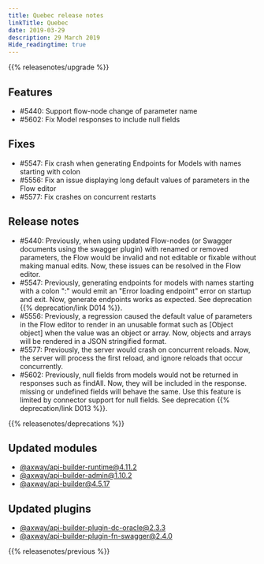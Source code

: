 ```yaml
---
title: Quebec release notes
linkTitle: Quebec
date: 2019-03-29
description: 29 March 2019
Hide_readingtime: true
---
```


{{% releasenotes/upgrade %}}

## Features

* #5440: Support flow-node change of parameter name
* #5602: Fix Model responses to include null fields

## Fixes

* #5547: Fix crash when generating Endpoints for Models with names starting with colon
* #5556: Fix an issue displaying long default values of parameters in the Flow editor
* #5577: Fix crashes on concurrent restarts

## Release notes

* #5440: Previously, when using updated Flow-nodes (or Swagger documents using the swagger plugin) with renamed or removed parameters, the Flow would be invalid and not editable or fixable without making manual edits. Now, these issues can be resolved in the Flow editor.
* #5547: Previously, generating endpoints for models with names starting with a colon ":" would emit an "Error loading endpoint" error on startup and exit. Now, generate endpoints works as expected. See deprecation {{% deprecation/link D014 %}}.
* #5556: Previously, a regression caused the default value of parameters in the Flow editor to render in an unusable format such as \[Object object\] when the value was an object or array. Now, objects and arrays will be rendered in a JSON stringified format.
* #5577: Previously, the server would crash on concurrent reloads. Now, the server will process the first reload, and ignore reloads that occur concurrently.
* #5602: Previously, null fields from models would not be returned in responses such as findAll. Now, they will be included in the response. missing or undefined fields will behave the same. Use this feature is limited by connector support for null fields. See deprecation {{% deprecation/link D013 %}}.

{{% releasenotes/deprecations %}}

## Updated modules

* [@axway/api-builder-runtime@4.11.2](https://www.npmjs.com/package/@axway/api-builder-runtime/v/4.11.2)
* [@axway/api-builder-admin@1.10.2](https://www.npmjs.com/package/@axway/api-builder-admin/v/1.10.2)
* [@axway/api-builder@4.5.17](https://www.npmjs.com/package/@axway/api-builder/v/4.5.17)

## Updated plugins

* [@axway/api-builder-plugin-dc-oracle@2.3.3](https://www.npmjs.com/package/@axway/api-builder-plugin-dc-oracle/v/2.3.3)
* [@axway/api-builder-plugin-fn-swagger@2.4.0](https://www.npmjs.com/package/@axway/api-builder-plugin-fn-swagger/v/2.4.0)


{{% releasenotes/previous %}}
